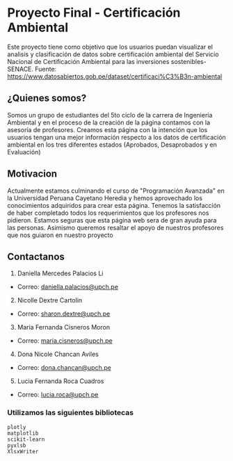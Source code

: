# Proyecto Final - Certificación Ambiental
Este proyecto tiene como objetivo que los usuarios puedan visualizar el analisis y clasificación de datos sobre certificación ambiental del Servicio Nacional de Certificación Ambiental para las inversiones sostenibles-SENACE. Fuente: https://www.datosabiertos.gob.pe/dataset/certificaci%C3%B3n-ambiental

## ¿Quienes somos?
Somos un grupo de estudiantes del 5to ciclo de la carrera de Ingenieria Ambiental y en el proceso de la creación de la página contamos con la asesoría de profesores. Creamos esta página con la intención que los usuarios tengan una mejor información respecto a los datos de certificación ambiental en los tres diferentes estados (Aprobados, Desaprobados y en Evaluación)

## Motivacion
Actualmente estamos culminando el curso de "Programación Avanzada" en la Universidad Peruana Cayetano Heredia y hemos aprovechado los conocimientos adquiridos para crear esta página. Tenemos la satisfacción de haber completado todos los requerimientos que los profesores nos pidieron. Estamos seguras que esta página web sera de gran ayuda para las personas. Asimismo queremos resaltar el apoyo de nuestros profesores que nos guiaron en nuestro proyecto

## Contactanos
1. Daniella Mercedes Palacios Li
- Correo: daniella.palacios@upch.pe
2. Nicolle Dextre Cartolin
- Correo: sharon.dextre@upch.pe
3. Maria Fernanda Cisneros Moron 
- Correo: maria.cisneros@upch.pe
4. Dona Nicole Chancan Aviles
- Correo: dona.chancan@upch.pe
5. Lucia Fernanda Roca Cuadros
- Correo: lucia.roca@upch.pe

### Utilizamos las siguientes bibliotecas
```
plotly
matplotlib
scikit-learn
pyxlsb
XlsxWriter
```
